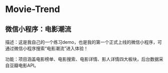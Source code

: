 # Movie-Trend

## 微信小程序：电影潮流

描述：这是我自己的一个练习demo，也是我的第一个正式上线的微信小程序，可通过微信小程序搜索“电影潮流”进入体验！

功能：项目涵盖电影榜单、电影搜索、电影详情、影人详情四大板块，后台数据采自豆瓣电影API。
